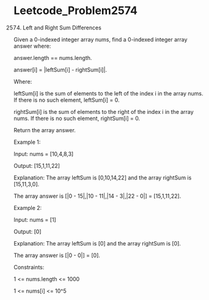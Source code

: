 # Leetcode_Problem2574



2574. Left and Right Sum Differences


Given a 0-indexed integer array nums, find a 0-indexed integer array answer where:




answer.length == nums.length.




answer[i] = |leftSum[i] - rightSum[i]|.




Where:





leftSum[i] is the sum of elements to the left of the index i in the array nums. If there is no such element, leftSum[i] = 0.




rightSum[i] is the sum of elements to the right of the index i in the array nums. If there is no such element, rightSum[i] = 0.




Return the array answer.

 



Example 1:





Input: nums = [10,4,8,3]




Output: [15,1,11,22]




Explanation: The array leftSum is [0,10,14,22] and the array rightSum is [15,11,3,0].




The array answer is [|0 - 15|,|10 - 11|,|14 - 3|,|22 - 0|] = [15,1,11,22].




Example 2:




Input: nums = [1]




Output: [0]





Explanation: The array leftSum is [0] and the array rightSum is [0].





The array answer is [|0 - 0|] = [0].

 



Constraints:




1 <= nums.length <= 1000





1 <= nums[i] <= 10^5
